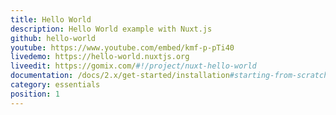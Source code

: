 ```yaml
---
title: Hello World
description: Hello World example with Nuxt.js
github: hello-world
youtube: https://www.youtube.com/embed/kmf-p-pTi40
livedemo: https://hello-world.nuxtjs.org
liveedit: https://gomix.com/#!/project/nuxt-hello-world
documentation: /docs/2.x/get-started/installation#starting-from-scratch
category: essentials
position: 1
---
```

